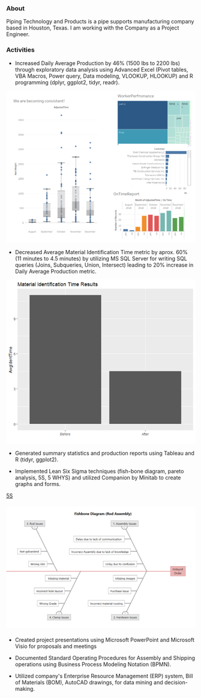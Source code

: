 ### About 
Piping Technology and Products is a pipe supports manufacturing company based in Houston, Texas.  I am working with the Company as a Project Engineer. 

### Activities
* Increased Daily Average Production by 46% (1500 lbs to 2200 lbs) through exploratory data analysis using Advanced Excel (Pivot tables, VBA Macros, Power query, Data modeling, VLOOKUP, HLOOKUP) and R programming (dplyr, ggplot2, tidyr, readr).

[![Tableau Dashboards](https://github.com/saitejavanamala/Portfolio/blob/master/Piping%20Tech/Dashboard%201.png)](https://us-east-1.online.tableau.com/t/saitejavanamala/views/PTP/Dashboard1?iframeSizedToWindow=true&:embed=y&:original_view=yes&:showAppBanner=false&:display_count=no&:showVizHome=no)

* Decreased Average Material Identification Time metric by aprox. 60% (11 minutes to 4.5 minutes) by utilizing MS SQL Server for writing SQL queries (Joins, Subqueries, Union, Intersect) leading to 20% increase in Daily Average Production metric. 

![Results](https://github.com/saitejavanamala/Portfolio/blob/master/Piping%20Tech/MatIdTime.png)




* Generated summary statistics and production reports using Tableau and R (tidyr, ggplot2).


* Implemented Lean Six Sigma techniques (fish-bone diagram, pareto analysis, 5S, 5 WHYS) and utilized Companion by Minitab to create graphs and forms.

[5S](https://github.com/saitejavanamala/Portfolio/blob/master/Piping%20Tech/5S.PNG)
#### ![A sample fishbone diagram to pinpoint major issues and to come up with solutions](https://github.com/saitejavanamala/Portfolio/blob/master/Piping%20Tech/Fishbone.PNG)

* Created project presentations using Microsoft PowerPoint and Microsoft Visio for proposals and meetings


* Documented Standard Operating Procedures for Assembly and Shipping operations using Business Process Modeling Notation (BPMN).


* Utilized company's Enterprise Resource Management (ERP) system, Bill of Materials (BOM), AutoCAD drawings, for data mining and decision-making. 

